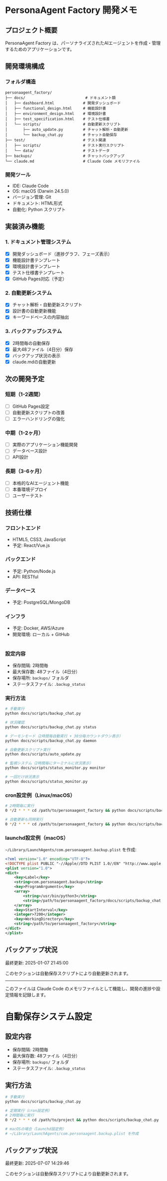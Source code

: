 # PersonaAgent Factory 開発メモ

## プロジェクト概要
PersonaAgent Factory は、パーソナライズされたAIエージェントを作成・管理するためのアプリケーションです。

## 開発環境構成

### フォルダ構造
```
personaagent_factory/
├── docs/                           # ドキュメント類
│   ├── dashboard.html             # 開発ダッシュボード
│   ├── functional_design.html     # 機能設計書
│   ├── environment_design.html    # 環境設計書
│   ├── test_specification.html    # テスト仕様書
│   └── scripts/                   # 自動更新スクリプト
│       ├── auto_update.py         # チャット解析・自動更新
│       └── backup_chat.py         # チャット自動保存
├── test/                          # テスト関連
│   ├── scripts/                   # テスト実行スクリプト
│   └── data/                      # テストデータ
├── backups/                       # チャットバックアップ
└── claude.md                      # Claude Code メモリファイル
```

### 開発ツール
- IDE: Claude Code
- OS: macOS (Darwin 24.5.0)
- バージョン管理: Git
- ドキュメント: HTML形式
- 自動化: Python スクリプト

## 実装済み機能

### 1. ドキュメント管理システム
- [x] 開発ダッシュボード（進捗グラフ、フェーズ表示）
- [x] 機能設計書テンプレート
- [x] 環境設計書テンプレート
- [x] テスト仕様書テンプレート
- [x] GitHub Pages対応（予定）

### 2. 自動更新システム
- [x] チャット解析・自動更新スクリプト
- [x] 設計書の自動更新機能
- [x] キーワードベースの内容抽出

### 3. バックアップシステム
- [x] 2時間毎の自動保存
- [x] 最大48ファイル（4日分）保存
- [x] バックアップ状況の表示
- [x] claude.mdの自動更新

## 次の開発予定

### 短期（1-2週間）
- [ ] GitHub Pages設定
- [ ] 自動更新スクリプトの改善
- [ ] エラーハンドリングの強化

### 中期（1-2ヶ月）
- [ ] 実際のアプリケーション機能開発
- [ ] データベース設計
- [ ] API設計

### 長期（3-6ヶ月）
- [ ] 本格的なAIエージェント機能
- [ ] 本番環境デプロイ
- [ ] ユーザーテスト

## 技術仕様

### フロントエンド
- HTML5, CSS3, JavaScript
- 予定: React/Vue.js

### バックエンド
- 予定: Python/Node.js
- API: RESTful

### データベース
- 予定: PostgreSQL/MongoDB

### インフラ
- 予定: Docker, AWS/Azure
- 開発環境: ローカル + GitHub

#
### 設定内容
- 保存間隔: 2時間毎
- 最大保存数: 48ファイル（4日分）
- 保存場所: `backups/` フォルダ
- ステータスファイル: `.backup_status`

### 実行方法
```bash
# 手動実行
python docs/scripts/backup_chat.py

# 状況確認
python docs/scripts/backup_chat.py status

# デーモンモード（2時間毎自動実行 + 30分毎カウントダウン表示）
python docs/scripts/backup_chat.py daemon

# 自動更新スクリプト実行
python docs/scripts/auto_update.py

# 監視システム（2時間毎にターミナルに状況表示）
python docs/scripts/status_monitor.py monitor

# 一回だけ状況表示
python docs/scripts/status_monitor.py
```

### cron設定例（Linux/macOS）
```bash
# 2時間毎に実行
0 */2 * * * cd /path/to/personaagent_factory && python docs/scripts/backup_chat.py

# 自動更新も同時実行
0 */2 * * * cd /path/to/personaagent_factory && python docs/scripts/backup_chat.py && python docs/scripts/auto_update.py
```

### launchd設定例（macOS）
`~/Library/LaunchAgents/com.personaagent.backup.plist` を作成:
```xml
<?xml version="1.0" encoding="UTF-8"?>
<!DOCTYPE plist PUBLIC "-//Apple//DTD PLIST 1.0//EN" "http://www.apple.com/DTDs/PropertyList-1.0.dtd">
<plist version="1.0">
<dict>
    <key>Label</key>
    <string>com.personaagent.backup</string>
    <key>ProgramArguments</key>
    <array>
        <string>/usr/bin/python3</string>
        <string>/path/to/personaagent_factory/docs/scripts/backup_chat.py</string>
    </array>
    <key>StartInterval</key>
    <integer>7200</integer>
    <key>WorkingDirectory</key>
    <string>/path/to/personaagent_factory</string>
</dict>
</plist>
```

## バックアップ状況
最終更新: 2025-01-07 21:45:00

このセクションは自動保存スクリプトにより自動更新されます。

---

このファイルは Claude Code のメモリファイルとして機能し、開発の進捗や設定情報を記録します。

# 自動保存システム設定

## 設定内容
- 保存間隔: 2時間毎
- 最大保存数: 48ファイル（4日分）
- 保存場所: `backups/` フォルダ
- ステータスファイル: `.backup_status`

## 実行方法
```bash
# 手動実行
python docs/scripts/backup_chat.py

# 定期実行（cron設定例）
# 2時間毎に実行
0 */2 * * * cd /path/to/project && python docs/scripts/backup_chat.py

# macOSの場合（launchd設定例）
# ~/Library/LaunchAgents/com.personaagent.backup.plist を作成
```

## バックアップ状況
最終更新: 2025-07-07 14:29:46

このセクションは自動保存スクリプトにより自動更新されます。
